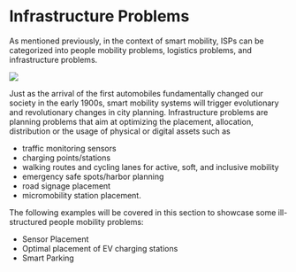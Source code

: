 # Infrastructure Problems

As mentioned previously, in the context of smart mobility, ISPs can be categorized into people mobility problems, logistics problems, and infrastructure problems. 

![](../../images/Problems.png)

Just as the arrival of the first automobiles fundamentally changed our society in the early 1900s, smart mobility systems will trigger evolutionary and revolutionary changes in city planning. Infrastructure problems are planning problems that aim at optimizing the placement, allocation, distribution or the usage of physical or digital assets such as 
- traffic monitoring sensors
- charging points/stations
- walking routes and cycling lanes for active, soft, and inclusive mobility
- emergency safe spots/harbor planning
- road signage placement
- micromobility station placement. 

The following examples will be covered in this section to showcase some ill-structured people mobility problems:
- Sensor Placement
- Optimal placement of EV charging stations
- Smart Parking